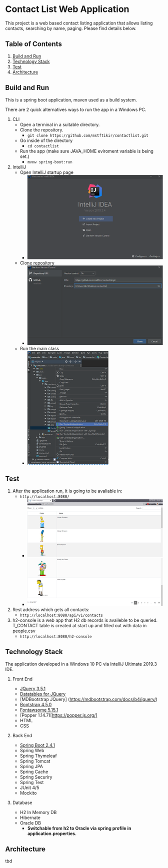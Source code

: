 # Contact List Web Application

This project is a web based contact listing application that allows listing contacts, searching by name, paging. Please find details below.



## Table of Contents

1. [Build and Run](#build-run)
2. [Technology Stack](#technology-stack)
3. [Test](#test)
4. [Architecture](#architecture)

## <a name="build-run"></a>Build and Run

This is a spring boot application, maven used as a build system.

There are 2 quick alternatives ways to run the app in a Windows PC.

1. CLI
    - Open a terminal in a suitable directory.
    - Clone the repository.
        - ```git clone https://github.com/mstftikir/contactlist.git```
    - Go inside of the directory
        - ```cd contactlist```
    - Run the app (make sure JAVA_HOME eviroment variable is being set.)
        - ```mvnw spring-boot:run```
2. IntelliJ
    - Open IntelliJ startup page
        - ![](readme-resources/IntelliJStartUpPage.PNG)
    - Clone repository
        - ![](readme-resources/IntelliJClone.PNG)
    - Run the main class
        - ![](readme-resources/IntelliJRunApp.PNG)

## <a name="test"></a>Test

1. After the application run, it is going to be avaliable in:
    - ```http://localhost:8080/```
        - ![](readme-resources/ContactListPageTop.PNG)
        - ![](readme-resources/ContactListPageBottom.PNG)
2. Rest address which gets all contacts:
    - ```http://localhost:8080/api/v1/contacts```
3. h2-console is a web app that H2 db records is availeble to be queried. T_CONTACT table is created at start up and filled out with data in people.csv
    - ``` http://localhost:8080/h2-console ```

## <a name="technology-stack"></a>Technology Stack

The application developed in a Windows 10 PC via IntelliJ Ultimate 2019.3 IDE.

1. Front End

    - [JQuery 3.5.1](https://jquery.com/)
    - [Datatables for JQuery](https://datatables.net/)
    - [MDBootstrap JQuery] (https://mdbootstrap.com/docs/b4/jquery/)
    - [Bootstrap 4.5.0](https://getbootstrap.com/)
    - [Fontawsome 5.15.1](https://fontawesome.com/)
    - [Popper 1.14.7)[https://popper.js.org/]
    - HTML
    - CSS

2. Back End
    - [Spring Boot 2.4.1](https://spring.io/projects/spring-boot)
    - Spring Web
    - Spring Thymeleaf
    - Spring Tomcat
    - Spring JPA
    - Spring Cache
    - Spring Securiry
    - Spring Test
    - JUnit 4/5
    - Mockito

3. Database
    - H2 In Memory DB
    - Hibernate
    - Oracle DB
        - <b>Switchable from h2 to Oracle via spring profile in application.properties.</b>

## <a name="architecture"></a>Architecture

tbd

